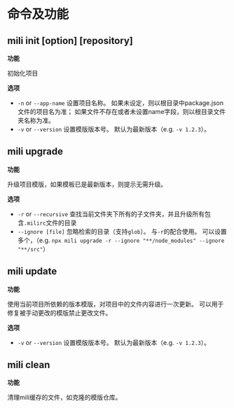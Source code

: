 # 命令及功能


## mili init [option] [repository]

**功能**

初始化项目

**选项**
* `-n` or `--app-name` 设置项目名称。
  如果未设定，则以根目录中package.json文件的项目名为准；
  如果文件不存在或者未设置name字段，则以根目录文件夹名称为准。
* `-v` or `--version` 设置模版版本号。
  默认为最新版本（e.g. `-v 1.2.3`）。

## mili upgrade

**功能**

升级项目模版，如果模板已是最新版本，则提示无需升级。

**选项**
* `-r` or `--recursive` 查找当前文件夹下所有的子文件夹，并且升级所有包含`.milirc`文件的目录
* `--ignore [file]` 忽略检索的目录（支持`glob`）。
  与`-r`的配合使用。
  可以设置多个，（e.g. `npx mili upgrade -r --ignore "**/node_modules" --ignore "**/src"`）

## mili update

**功能**

使用当前项目所依赖的版本模版，对项目中的文件内容进行一次更新。
可以用于修复被手动更改的模版禁止更改文件。

**选项**

* `-v` or `--version` 设置模版版本号。
  默认为最新版本（e.g. `-v 1.2.3`）。


## mili clean

**功能**

清理mili缓存的文件，如克隆的模版仓库。
